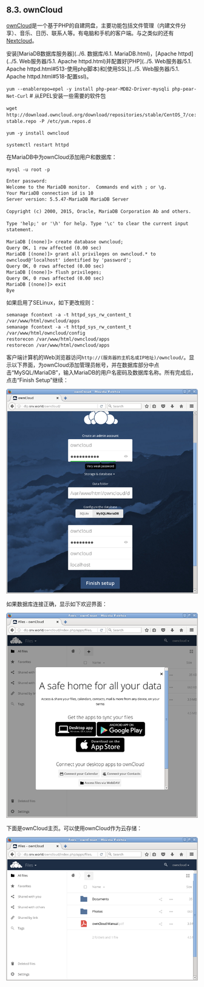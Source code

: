 ## 8.3. ownCloud

[ownCloud](https://owncloud.org/)是一个基于PHP的自建网盘，主要功能包括文件管理（内建文件分享）、音乐、日历、联系人等。有电脑和手机的客户端。与之类似的还有[Nextcloud](https://nextcloud.com/)。

安装[MariaDB数据库服务器](../6. 数据库/6.1. MariaDB.html)，[Apache httpd](../5. Web服务器/5.1. Apache httpd.html)并配置好[PHP](../5. Web服务器/5.1. Apache httpd.html#513-使用php脚本)和[使用SSL](../5. Web服务器/5.1. Apache httpd.html#518-配置ssl)。

`yum --enablerepo=epel -y install php-pear-MDB2-Driver-mysqli php-pear-Net-Curl` # 从EPEL安装一些需要的软件包

`wget http://download.owncloud.org/download/repositories/stable/CentOS_7/ce:stable.repo -P /etc/yum.repos.d`

`yum -y install owncloud`

`systemctl restart httpd`

在MariaDB中为ownCloud添加用户和数据库：

`mysql -u root -p`

```
Enter password:
Welcome to the MariaDB monitor.  Commands end with ; or \g.
Your MariaDB connection id is 10
Server version: 5.5.47-MariaDB MariaDB Server

Copyright (c) 2000, 2015, Oracle, MariaDB Corporation Ab and others.

Type 'help;' or '\h' for help. Type '\c' to clear the current input statement.

MariaDB [(none)]> create database owncloud; 
Query OK, 1 row affected (0.00 sec)
MariaDB [(none)]> grant all privileges on owncloud.* to owncloud@'localhost' identified by 'password'; 
Query OK, 0 rows affected (0.00 sec)
MariaDB [(none)]> flush privileges; 
Query OK, 0 rows affected (0.00 sec)
MariaDB [(none)]> exit 
Bye
```

如果启用了SELinux，如下更改规则：

```
semanage fcontext -a -t httpd_sys_rw_content_t /var/www/html/owncloud/apps
semanage fcontext -a -t httpd_sys_rw_content_t /var/www/html/owncloud/config
restorecon /var/www/html/owncloud/apps
restorecon /var/www/html/owncloud/apps
```

客户端计算机的Web浏览器访问`http://(服务器的主机名或IP地址)/owncloud/`。显示以下界面，为ownCloud添加管理员帐号，并在数据库部分中点击“MySQL/MariaDB”，输入MariaDB的用户名密码及数据库名称。所有完成后，点击“Finish Setup”继续：

![owncloud-web1](../Contents/owncloud-web1.png)

如果数据库连接正确，显示如下欢迎界面：

![owncloud-web2](../Contents/owncloud-web2.png)

下面是ownCloud主页。可以使用ownCloud作为云存储：

![owncloud-web3](../Contents/owncloud-web3.png)
